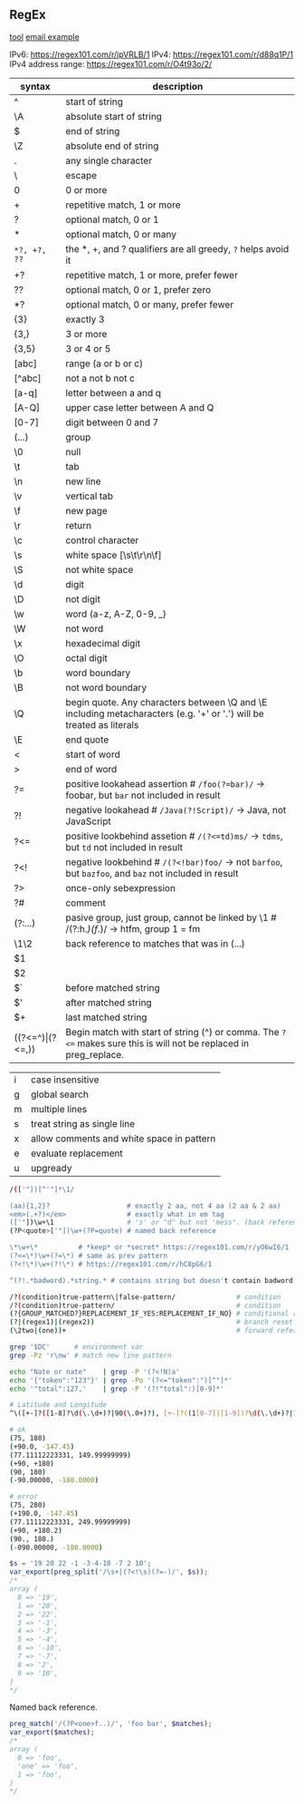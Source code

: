 RegEx
-

[tool](https://regex101.com/)
[email example](https://github.com/go-playground/validator/blob/0a9b75fbfdb5730dfff911981b428046167f33e6/regexes.go#L18)

IPv6: https://regex101.com/r/jpVRLB/1
IPv4: https://regex101.com/r/d88q1P/1
IPv4 address range: https://regex101.com/r/O4t93o/2/

| syntax          | description                                                                                                          |
|-----------------|----------------------------------------------------------------------------------------------------------------------|
|^                | start of string                                                                                                      |
|\A               | absolute start of string                                                                                             |
|$                | end of string                                                                                                        |
|\Z               | absolute end of string                                                                                               |
|.                | any single character                                                                                                 |
|\                | escape                                                                                                               |
|0                | 0 or more                                                                                                            |
|+                | repetitive match, 1 or more                                                                                          |
|?                | optional match, 0 or 1                                                                                               |
|*                | optional match, 0 or many                                                                                            |
|`*?, +?, ??`     | the *, +, and ? qualifiers are all greedy, `?` helps avoid it                                                        |
|+?               | repetitive match, 1 or more, prefer fewer                                                                            |
|??               | optional match, 0 or 1, prefer zero                                                                                  |
|*?               | optional match, 0 or many, prefer fewer                                                                              |
|{3}              | exactly 3                                                                                                            |
|{3,}             | 3 or more                                                                                                            |
|{3,5}            | 3 or 4 or 5                                                                                                          |
|[abc]            | range (a or b or c)                                                                                                  |
|[^abc]           | not a not b not c                                                                                                    |
|[a-q]            | letter between a and q                                                                                               |
|[A-Q]            | upper case letter between A and Q                                                                                    |
|[0-7]            | digit between 0 and 7                                                                                                |
|(...)            | group                                                                                                                |
|\0               | null                                                                                                                 |
|\t               | tab                                                                                                                  |
|\n               | new line                                                                                                             |
|\v               | vertical tab                                                                                                         |
|\f               | new page                                                                                                             |
|\r               | return                                                                                                               |
|\c               | control character                                                                                                    |
|\s               | white space [\s\t\r\n\f]                                                                                             |
|\S               | not white space                                                                                                      |
|\d               | digit                                                                                                                |
|\D               | not digit                                                                                                            |
|\w               | word (a-z, A-Z, 0-9, _)                                                                                              |
|\W               | not word                                                                                                             |
|\x               | hexadecimal digit                                                                                                    |
|\O               | octal digit                                                                                                          |
|\b               | word boundary                                                                                                        |
|\B               | not word boundary                                                                                                    |
|\Q               | begin quote. Any characters between \Q and \E including metacharacters (e.g. '+' or '.') will be treated as literals |
|\E               | end quote                                                                                                            |
|\<               | start of word                                                                                                        |
|\>               | end of word                                                                                                          |
|?=               | positive lookahead assertion # `/foo(?=bar)/` -> foobar, but `bar` not included in result                            |
|?!               | negative lookahead # `/Java(?!Script)/` -> Java, not JavaScript                                                      |
|?<=              | positive lookbehind assetion # `/(?<=td)ms/` -> `tdms`, but `td` not included in result                              |
|?<!              | negative lookbehind # `/(?<!bar)foo/` -> not `barfoo`, but `bazfoo`, and `baz` not included in result                |
|?>               | once-only sebexpression                                                                                              |
|?#               | comment                                                                                                              |
|(?:...)          | pasive group, just group, cannot be linked by \1 # /(?:h.*)(f.*)/ -> htfm, group 1 = fm                              |
|\1\2             | back reference to matches that was in (...)                                                                          |
|$1               |                                                                                                                      |
|$2               |                                                                                                                      |
|$`               | before matched string                                                                                                |
|$'               | after matched string                                                                                                 |
|$+               | last matched string                                                                                                  |
|((?<=^)\|(?<=,)) | Begin match with start of string (^) or comma. The `?<=` makes sure this is will not be replaced in preg_replace.    |

|   |                                           |
|---|-------------------------------------------|
| i | case insensitive                          |
| g | global search                             |
| m | multiple lines                            |
| s | treat string as single line               |
| x | allow comments and white space in pattern |
| e | evaluate replacement                      |
| u | upgready|unicode                          |

````sh
/(['"])[^'"]*\1/

(aa){1,2}?                   # exactly 2 aa, not 4 aa (2 aa & 2 aa)
<em>(.+?)</em>               # exactly what in em tag
(['"])\w+\1                  # 's' or "d" but not 'mess". (back reference)
(?P<quote>['"])\w+(?P=quote) # named back reference

\*\w+\*          # *keep* or *secret* https://regex101.com/r/yO6wI6/1
(?<=\*)\w+(?=\*) # same as prev pattern
(?<!\*)\w+(?!\*) # https://regex101.com/r/hC8pG6/1

^(?!.*badword).*string.* # contains string but doesn't contain badword

/?(condition)true-pattern\|false-pattern/               # condition
/?(condition)true-pattern/                              # condition
(?{GROUP_MATCHED?}REPLACEMENT_IF_YES:REPLACEMENT_IF_NO} # conditional replacement
(?|(regex1)|(regex2))                                   # branch reset group
(\2two|(one))+                                          # forward references # /(\2two|(one))+/ -> oneonetwo
````

````sh
grep '$DC'      # environment var
grep -Pz 'r\nw' # match new line pattern

echo "Nate or nate"    | grep -P '(?<!N)a'
echo '{"token":"123"}' | grep -Po '(?<="token":")[^"]*'
echo '"total":127,'    | grep -P '(?!"total":)[0-9]*'
````

````sh
# Latitude and Longitude
^\([+-]?([1-8]?\d(\.\d+)?|90(\.0+)?), [+-]?((1[0-7]|[1-9])?\d(\.\d+)?|180(\.0+)?)\)$

# ok
(75, 180)
(+90.0, -147.45)
(77.11112223331, 149.99999999)
(+90, +180)
(90, 180)
(-90.00000, -180.0000)

# error
(75, 280)
(+190.0, -147.45)
(77.11112223331, 249.99999999)
(+90, +180.2)
(90., 180.)
(-090.00000, -180.0000)
````

````php
$s = '19 20 22 -1 -3-4-10 -7 2 10';
var_export(preg_split('/\s+|(?<!\s)(?=-)/', $s));
/*
array (
  0 => '19',
  1 => '20',
  2 => '22',
  3 => '-1',
  4 => '-3',
  5 => '-4',
  6 => '-10',
  7 => '-7',
  8 => '2',
  9 => '10',
)
*/
````

Named back reference.

````php
preg_match('/(?P<one>f..)/', 'foo bar', $matches);
var_export($matches);
/*
array (
  0 => 'foo',
  'one' => 'foo',
  1 => 'foo',
)
*/
````
